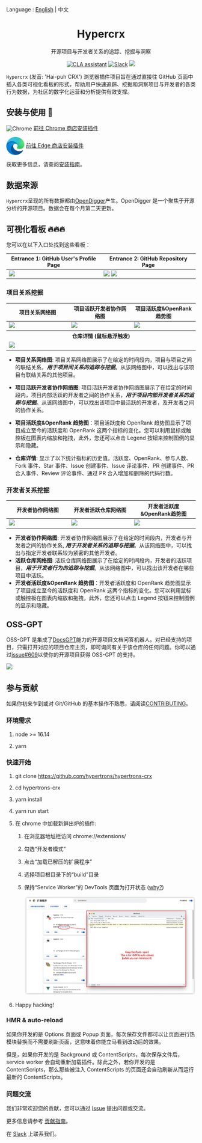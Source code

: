 Language : [English](./README.md) | 中文

<h1 align="center">Hypercrx</h1>

<div align="center">

开源项目与开发者关系的追踪、挖掘与洞察

[![CLA assistant](https://cla-assistant.io/readme/badge/hypertrons/hypertrons-crx)](https://cla-assistant.io/hypertrons/hypertrons-crx)
[![Slack](https://img.shields.io/badge/slack-join_chat-success.svg?logo=slack)](https://join.slack.com/t/hypertrons/shared_invite/zt-1a7tfc1tx-5YP8m59Yg~vSqiMBMeUJnQ)
[![](https://img.shields.io/badge/Data-OpenDigger-2097FF)](https://github.com/X-lab2017/open-digger)

</div>

`Hypercrx` (发音: 'Hai-puh CRX') 浏览器插件项目旨在通过直接往 GitHub 页面中插入各类可视化看板的形式，帮助用户快速追踪、挖掘和洞察项目与开发者的各类行为数据，为社区的数字化运营和分析提供有效支撑。

## 安装与使用 📢

<img src="https://raw.githubusercontent.com/alrra/browser-logos/90fdf03c/src/chrome/chrome.svg" width="48" alt="Chrome" valign="middle"> [前往 Chrome 商店安装插件](https://chrome.google.com/webstore/detail/hypercrx/ijchfbpdgeljmhnhokmekkecpbdkgabc)

<img src="https://raw.githubusercontent.com/alrra/browser-logos/90fdf03c/src/edge/edge.svg" width="48" alt="Edge" valign="middle"> [前往 Edge 商店安装插件](https://microsoftedge.microsoft.com/addons/detail/hypercrx/lbbajaehiibofpconjgdjonmkidpcome)

获取更多信息，请查阅[安装指南](./INSTALLATION.zh-CN.md)。

## 数据来源

`Hypercrx`呈现的所有数据都由[OpenDigger](https://github.com/X-lab2017/open-digger)产生。OpenDigger 是一个聚焦于开源分析的开源项目。数据会在每个月第二天更新。

## 可视化看板 🔥🔥🔥

您可以在以下入口处找到这些看板：

<table>
  <thead>
    <tr>
      <th width="50%">Entrance 1: GitHub User's Profile Page</th>
      <th width="50%">Entrance 2: GitHub Repository Page</th>
    </tr>
  </thead>
  <tbody>
    <tr>
      <td>
        <img
          src="https://user-images.githubusercontent.com/115639837/202907271-3eafea52-0dfd-4376-a896-b7ebbd75ae1d.png"
        />
      </td>
      <td>
        <img
          src="https://user-images.githubusercontent.com/32434520/210231755-34c788a8-ac2c-4993-b139-eb14aceee858.png"
        />
        <img
          src="https://user-images.githubusercontent.com/115639837/202907348-678bfaca-81a0-40b3-a0ee-1e9a4931961b.png"
        />
      </td>
    </tr>
  </tbody>
</table>

### 项目关系挖掘

 <table> 
   <thead> 
     <tr> 
       <th width="33%">项目关系网络图</th> 
       <th width="33%">项目活跃开发者协作网络图</th> 
       <th width="34%">项目活跃度&OpenRank趋势图</th> 
     </tr> 
   </thead> 
   <tbody> 
     <tr> 
       <td> 
         <img 
           src="https://user-images.githubusercontent.com/32434520/210232109-6d3fbb9a-89a9-4c81-987b-18a2623e7aba.gif"
         /> 
       </td> 
       <td> 
         <img 
           src="https://user-images.githubusercontent.com/90528630/171819879-d76a3f01-444a-4544-8d46-de539c5684c3.gif"
         /> 
       </td> 
       <td>
         <img 
           src="https://user-images.githubusercontent.com/115639837/202907049-d799bfe1-2bd2-4ef0-a467-cc480c6488eb.gif"
         /> </td>
     </tr> 
     <tr> 
       <th colspan="3">仓库详情 (鼠标悬浮触发)</th> 
     </tr> 
     <tr> 
       <td colspan="3"> 
         <img 
           src="https://user-images.githubusercontent.com/32434520/202904112-f0f8386f-582d-4883-8e24-1be437f88ee0.png"
         /> 
       </td> 
     </tr> 
   </tbody> 
 </table>

- **项目关系网络图**: 项目关系网络图展示了在给定的时间段内，项目与项目之间的联结关系，**_用于项目间关系的追踪与挖掘_**。从该网络图中，可以找出与该项目有联结关系的其他项目。

- **项目活跃开发者协作网络图**: 项目活跃开发者协作网络图展示了在给定的时间段内，项目内部活跃的开发者之间的协作关系，**_用于项目内部开发者关系的追踪与挖掘_**。从该网络图中，可以找出该项目中最活跃的开发者，及开发者之间的协作关系。

- **项目活跃度&OpenRank 趋势图**：项目活跃度和 OpenRank 趋势图显示了项目成立至今的活跃度和 OpenRank 这两个指标的变化。您可以利用鼠标或触控板在图表内缩放和拖拽，此外，您还可以点击 Legend 按钮来控制图例的显示和隐藏。

- **仓库详情**: 显示了以下统计指标的历史值。活跃度、OpenRank、参与人数、Fork 事件、Star 事件、Issue 创建事件、Issue 评论事件、PR 创建事件、PR 合入事件、Review 评论事件、通过 PR 合入增加和删除的代码行数。

### 开发者关系挖掘

 <table> 
   <thead> 
     <tr> 
       <th width="33%">开发者协作网络图</th> 
       <th width="33%">开发者活跃仓库网络图</th> 
       <th width="34%">开发者活跃度&OpenRank趋势图</th> 
     </tr> 
   </thead> 
   <tbody> 
     <tr> 
       <td> 
         <img 
           src="https://user-images.githubusercontent.com/90528630/171820059-96c6da74-3d29-4e79-a08d-a07861682646.gif"
         /> 
       </td> 
       <td> 
         <img 
           src="https://user-images.githubusercontent.com/32434520/210232362-320c39ca-360d-4d60-a439-23bd02d611a6.gif"
         /> 
       </td> 
       <td>
         <img 
           src="https://user-images.githubusercontent.com/115639837/202906644-4a22a336-fded-4ef2-82e1-16c3cb749d32.gif"
         /> </td>
     </tr> 
   </tbody> 
 </table>

- **开发者协作网络图**: 开发者协作网络图展示了在给定的时间段内，开发者与开发者之间的协作关系, **_用于开发者关系的追踪与挖掘_**。从该网络图中，可以找出与指定开发者联系较为紧密的其他开发者。
- **活跃仓库网络图**: 活跃仓库网络图展示了在给定的时间段内，开发者的活跃项目，**_用于开发者行为的追踪与挖掘_**。从该网络图中，可以找出该开发者在哪些项目中活跃。
- **开发者活跃度&OpenRank 趋势图**：开发者活跃度和 OpenRank 趋势图显示了项目成立至今的活跃度和 OpenRank 这两个指标的变化。您可以利用鼠标或触控板在图表内缩放和拖拽，此外，您还可以点击 Legend 按钮来控制图例的显示和隐藏。

## OSS-GPT

OSS-GPT 是集成了[DocsGPT](https://github.com/arc53/docsgpt)能力的开源项目文档问答机器人。对已经支持的项目，只需打开对应的项目仓库主页，即可询问有关于该仓库的任何问题。你可以通过[issue#609](https://github.com/hypertrons/hypertrons-crx/issues/609)以使你的开源项目获得 OSS-GPT 的支持。

<img 
  src="https://user-images.githubusercontent.com/104072573/228415232-cc81eab2-5566-4775-bf27-c385881deb20.png"
/>

## 参与贡献

如果你初来乍到或对 Git/GitHub 的基本操作不熟悉，请阅读[CONTRIBUTING](./CONTRIBUTING.md)。

### 环境需求

1. node >= 16.14

2. yarn

### 快速开始

1. git clone https://github.com/hypertrons/hypertrons-crx

2. cd hypertrons-crx

3. yarn install

4. yarn run start

5. 在 chrome 中加载新鲜出炉的插件:

   1. 在浏览器地址栏访问 chrome://extensions/

   2. 勾选“开发者模式”

   3. 点击“加载已解压的扩展程序”

   4. 选择项目根目录下的“build”目录

   5. 保持“Service Worker”的 DevTools 页面为打开状态 ([why?](https://github.com/hypertrons/hypertrons-crx/pull/274#discussion_r811878203))

      ![](./assets/keep-service-worker-devtools-open.jpeg)

6. Happy hacking!

### HMR & auto-reload

如果你开发的是 Options 页面或 Popup 页面，每次保存文件都可以让页面进行热模块替换而不需要刷新页面，这意味着你能立马看到改动后的效果。

但是，如果你开发的是 Background 或 ContentScripts，每次保存文件后，service worker 会自动重新加载插件。除此之外，若你开发的是 ContentScripts，那么那些被注入 ContentScripts 的页面还会自动刷新从而运行最新的 ContentScripts。

### 问题交流

我们非常欢迎您的贡献，您可以通过 [Issue](https://github.com/hypertrons/hypertrons-crx/issues) 提出问题或交流。

更多信息请参考 [贡献指南](./CONTRIBUTING.md)。

在 <a href="https://join.slack.com/t/hypertrons/shared_invite/zt-1a7tfc1tx-5YP8m59Yg~vSqiMBMeUJnQ" target="_blank">Slack</a> 上联系我们。
